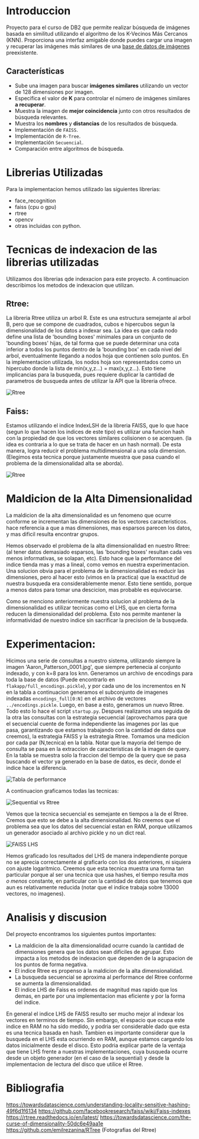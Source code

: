 
# Introduccion
Proyecto para el curso de DB2 que permite realizar búsqueda de imágenes basada en similitud utilizando el algoritmo de los K-Vecinos Más Cercanos (KNN). Proporciona una interfaz amigable donde puedes cargar una imagen y recuperar las imágenes más similares de una [base de datos de imágenes]((http://vis-www.cs.umass.edu/lfw/)) preexistente.

## Características

- Sube una imagen para buscar **imágenes similares** utilizando un vector de 128 dimensiones por imagen.
- Especifica el valor de **K** para controlar el número de imágenes similares **a recuperar**.
- Muestra la imagen de **mejor coincidencia** junto con otros resultados de búsqueda relevantes.
- Muestra los **nombres** y **distancias** de los resultados de búsqueda.
- Implementación de ```FAISS```.
- Implementación de ```R-Tree```.
- Implementación ```Secuencial```.
- Comparación entre algoritmos de búsqueda.

# Librerias Utilizadas

Para la implementacion hemos utilizado las siguientes librerias:

- face_recognition
- faiss (cpu o gpu)
- rtree
- opencv
- otras incluidas con python.
  
# Tecnicas de indexacion de las librerias utilizadas

Utilizamos dos librerias qde indexacion para este proyecto. A continuacion describimos los metodos de indexacion que utilizan.

## Rtree:
La libreria Rtree utiliza un arbol R. Este es una estructura semejante al arbol B, pero que se compone de cuadrados, cubos e hipercubos segun la dimensionalidad de los datos a indexar sea. La idea es que cada nodo define una lista de 'bounding boxes' minimales para un conjunto de 'bounding boxes' hijas, de tal forma que se puede determinar una cota inferior a todos los puntos dentro de la 'bounding box' en cada nivel del arbol, eventualmente llegando a nodos hoja que contienen solo puntos. En la implementacion utilizada, los nodos hoja son representados como un hipercubo donde la lista de min(x,y,z...) = max(x,y,z...). Esto tiene implicancias para la busqueda, pues requiere duplicar la cantidad de parametros de busqueda antes de utilizar la API que la libreria ofrece.

![Rtree ](rtree.png "Rtree")

## Faiss:
Estamos utilizando el indice IndexLSH de la libreria FAISS, que lo que hace (segun lo que hacen los indices de este tipo) es utilizar una funcion hash con la propiedad de que los vectores similares colisionen o se acerquen. (la idea es contraria a lo que se trata de hacer en un hash normal). De esta manera, logra reducir el problema multidimensional a una sola dimension. (Elegimos esta tecnica porque justamente muestra que pasa cuando el problema de la dimensionalidad alta se aborda).

![Rtree ](LHS.png "Rtree")

# Maldicion de la Alta Dimensionalidad

La maldicion de la alta dimensionalidad es un fenomeno que ocurre conforme se incrementan las dimensiones de los vectores caracteristicos. hace referencia a que a mas dimensiones, mas esparsos parecen los datos, y mas dificil resulta encontrar grupos.

Hemos observado el problema de la alta dimensionalidad en nuestro Rtree: (al tener datos demasiado esparsos, las 'bounding boxes' resultan cada ves menos informativas, se solapan, etc). Esto hace que la performance del indice tienda mas y mas a lineal, como vemos en nuestra experimentacion. Una solucion obvia para el problema de la dimensionalidad es reducir las dimensiones, pero al hacer esto (vimos en la practica) que la exactitud de nuestra busqueda era considerablemente menor. Esto tiene sentido, porque a menos datos para tomar una descicion, mas probable es equivocarse.

Como se menciono anteriormente nuestra solucion al problema de la dimensionalidad es utilizar tecnicas como el LHS, que en cierta forma reducen la dimensionalidad del problema. Esto nos permite mantener la informatividad de nuestro indice sin sacrificar la precision de la busqueda.

# Experimentacion:

Hicimos una serie de consultas a nuestro sistema, utilizando siempre la imagen 'Aaron_Patterson_0001.jpg', que siempre pertenecia al conjunto indexado, y con k=8 para los knn. Generamos un archivo de encodings para toda la base de datos (Puede encontrarlo en `flakapp/full_encodings.pickle`), y por cada uno de los incrementos en N en la tabla a continuacion generamos el subconjunto de imagenes indexadas `encodings_full[0:N]` en el archivo de vectores `../encodings.pickle`. Luego, en base a esto, generamos un nuevo Rtree. Todo esto lo hace el script `startup.py`. Despues realizamos una seguida de la otra las consultas con la estrategia secuencial (aprovechamos para que el secuencial cuente de forma independiente las imagenes por las que pasa, garantizando que estamos trabajando con la cantidad de datos que creemos), la estrategia FAISS y la estrategia Rtree. Tomamos una medicion por cada par (N,tecnica) en la tabla. Notar que la mayoria del tiempo de consulta se pasa en la extraccion de caracteristicas de la imagen de query. En la tabla se muestra solo la fraccion del tiempo de la query que se pasa buscando el vector ya generado en la base de datos, es decir, donde el indice hace la diferencia.

![Tabla de performance ](tabla.png "Tabla de Performances")

A continuacion graficamos todas las tecnicas:

![Sequential vs Rtree ](rtree_seq_perf.png "Sequential vs Rtree")

Vemos que la tecnica secuencial es semejante en tiempos a la de el Rtree. Cremos que esto se debe a la alta dimensionalidad. No creemos que el problema sea que los datos del secuencial estan en RAM, porque utilizamos un generador asociado al archivo pickle y no un dict real. 

![FAISS LHS ](rtree_seq_perf.png "LSH")

Hemos graficado los resultados del LHS de manera independiente porque no se aprecia correctamente al graficarlo con los dos anteriores, ni siquiera con ajuste logaritmico. Creemos que esta tecnica muestra una forma tan particular porque al ser una tecnica que usa hashes, el tiempo resulta *mas o menos* constante, en particular con la cantidad de datos que tenemos que aun es relativamente reducida (notar que el indice trabaja sobre 13000 vectores, no imagenes).

# Analisis y discusion

Del proyecto encontramos los siguientes puntos importantes:

- La maldicion de la alta dimensionalidad ocurre cuando la cantidad de dimensiones genera que los datos sean dificiles de agrupar. Esto impacta a los metodos de indexacion que dependen de la agrupacion de los puntos de forma negativa.
- El indice Rtree es propenso a la maldicion de la alta dimensionalidad.
- La busqueda secuencial se aproxima al performance del Rtree conforme se aumenta la dimensionalidad.
- El indice LHS de Faiss es ordenes de magnitud mas rapido que los demas, en parte por una implementacion mas eficiente y por la forma del indice.

En general el indice LHS de FAISS resulto ser mucho mejor al indexar los vectores en terminos de tiempo. Sin embargo, el espacio que ocupa este indice en RAM no ha sido medido, y podria ser considerable dado que esta es una tecnica basada en hash. Tambien es importante considerar que la busqueda en el LHS esta ocurriendo en RAM, aunque estamos cargando los datos inicialmente desde el disco. Esto podria explicar parte de la ventaja que tiene LHS frente a nuestras implementaciones, cuya busqueda ocurre desde un objeto generador (en el caso de la sequential) y desde la implementacion de lectura del disco que utilice el Rtree.

# Bibliografia
https://towardsdatascience.com/understanding-locality-sensitive-hashing-49f6d1f6134
https://github.com/facebookresearch/faiss/wiki/Faiss-indexes
https://rtree.readthedocs.io/en/latest/
https://towardsdatascience.com/the-curse-of-dimensionality-50dc6e49aa1e
https://github.com/emilrezanina/RTree (Fotografias del Rtree)